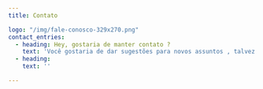 ```yaml
---
title: Contato

logo: "/img/fale-conosco-329x270.png"
contact_entries:
  - heading: Hey, gostaria de manter contato ?
    text: 'Você gostaria de dar sugestões para novos assuntos , talvez prefira fazer um feedback sobre o nosso blog ou ate mesmo fazer uma parceria conosco ?! Entre em contato a seguir:    ' 
  - heading: 
    text: '' 

---
```



<h3 class="f4 b lh-title mb2"></h3>




